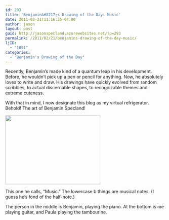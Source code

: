 ```yaml
---
id: 293
title: 'Benjamin&#8217;s Drawing of the Day: Music'
date: 2011-02-21T11:16:25-04:00
author: jason
layout: post
guid: http://jasonspecland.azurewebsites.net/?p=293
permalink: /2011/02/21/benjamins-drawing-of-the-day-music/
ljID:
  - "1051"
categories:
  - "Benjamin's Drawing of the Day"
---
```

Recently, Benjamin&#8217;s made kind of a quantum leap in his development. Before, he wouldn&#8217;t pick up a pen or pencil for anything. Now, he absolutely loves to write and draw. His drawings have quickly evolved from random scribbles, to actual discernable shapes, to recognizable themes and extreme cuteness.

With that in mind, I now designate this blog as my virtual refrigerator. Behold! The art of Benjamin Specland!

[<img src="http://jasonspecland.azurewebsites.net/wp-content/uploads/2011/02/music-300x218.jpg" alt="" title="music" width="300" height="218" class="alignnone size-medium wp-image-294" srcset="/wp-content/uploads/2011/02/music-300x218.jpg 300w, /wp-content/uploads/2011/02/music-1024x744.jpg 1024w" sizes="(max-width: 300px) 100vw, 300px" />](http://jasonspecland.azurewebsites.net/wp-content/uploads/2011/02/music.jpg)

This one he calls, &#8220;Music.&#8221; The lowercase b things are musical notes. (I guess he&#8217;s fond of the half-note.)

The person in the middle is Benjamin, playing the piano. At the bottom is me playing guitar, and Paula playing the tambourine.